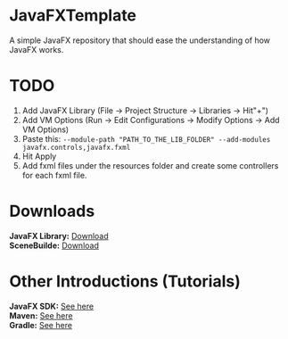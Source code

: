 # JavaFXTemplate
A simple JavaFX repository that should ease the understanding of how JavaFX works.

# TODO
1. Add JavaFX Library (File -> Project Structure -> Libraries -> Hit"+")
2. Add VM Options (Run -> Edit Configurations -> Modify Options -> Add VM Options)
3. Paste this: `--module-path "PATH_TO_THE_LIB_FOLDER" --add-modules javafx.controls,javafx.fxml`
4. Hit Apply
5. Add fxml files under the resources folder and create some controllers for each fxml file.

# Downloads
**JavaFX Library:** [Download](https://gluonhq.com/products/javafx/)  
**SceneBuilde:** [Download](https://gluonhq.com/products/scene-builder/)

# Other Introductions (Tutorials)
**JavaFX SDK:** [See here](https://openjfx.io/openjfx-docs/#install-javafx)  
**Maven:** [See here](https://openjfx.io/openjfx-docs/#maven)  
**Gradle:** [See here](https://openjfx.io/openjfx-docs/#gradle)
